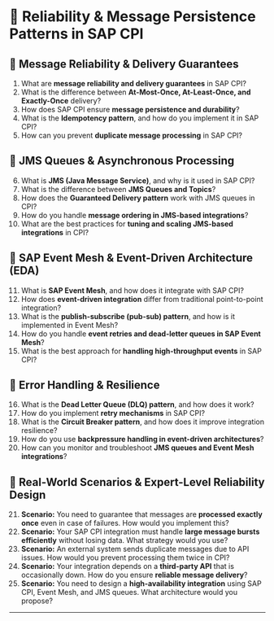 # 📌 **Reliability & Message Persistence Patterns in SAP CPI**  

## 🔹 **Message Reliability & Delivery Guarantees**  
1. What are **message reliability and delivery guarantees** in SAP CPI?  
2. What is the difference between **At-Most-Once, At-Least-Once, and Exactly-Once** delivery?  
3. How does SAP CPI ensure **message persistence and durability**?  
4. What is the **Idempotency pattern**, and how do you implement it in SAP CPI?  
5. How can you prevent **duplicate message processing** in SAP CPI?  

## 🔹 **JMS Queues & Asynchronous Processing**  
6. What is **JMS (Java Message Service)**, and why is it used in SAP CPI?  
7. What is the difference between **JMS Queues and Topics**?  
8. How does the **Guaranteed Delivery pattern** work with JMS queues in CPI?  
9. How do you handle **message ordering in JMS-based integrations**?  
10. What are the best practices for **tuning and scaling JMS-based integrations** in CPI?  

## 🔹 **SAP Event Mesh & Event-Driven Architecture (EDA)**  
11. What is **SAP Event Mesh**, and how does it integrate with SAP CPI?  
12. How does **event-driven integration** differ from traditional point-to-point integration?  
13. What is the **publish-subscribe (pub-sub) pattern**, and how is it implemented in Event Mesh?  
14. How do you handle **event retries and dead-letter queues in SAP Event Mesh**?  
15. What is the best approach for **handling high-throughput events** in SAP CPI?  

## 🔹 **Error Handling & Resilience**  
16. What is the **Dead Letter Queue (DLQ) pattern**, and how does it work?  
17. How do you implement **retry mechanisms** in SAP CPI?  
18. What is the **Circuit Breaker pattern**, and how does it improve integration resilience?  
19. How do you use **backpressure handling in event-driven architectures**?  
20. How can you monitor and troubleshoot **JMS queues and Event Mesh integrations**?  

## 🔹 **Real-World Scenarios & Expert-Level Reliability Design**  
21. **Scenario:** You need to guarantee that messages are **processed exactly once** even in case of failures. How would you implement this?  
22. **Scenario:** Your SAP CPI integration must handle **large message bursts efficiently** without losing data. What strategy would you use?  
23. **Scenario:** An external system sends duplicate messages due to API issues. How would you prevent processing them twice in CPI?  
24. **Scenario:** Your integration depends on a **third-party API** that is occasionally down. How do you ensure **reliable message delivery**?  
25. **Scenario:** You need to design a **high-availability integration** using SAP CPI, Event Mesh, and JMS queues. What architecture would you propose?  

---
